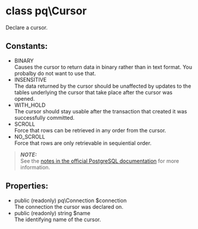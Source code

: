 # class pq\Cursor

Declare a cursor.

## Constants:

* BINARY  
  Causes the cursor to return data in binary rather than in text format. You probalby do not want to use that.
* INSENSITIVE  
  The data returned by the cursor should be unaffected by updates to the tables underlying the cursor that take place after the cursor was opened.
* WITH_HOLD  
  The cursor should stay usable after the transaction that created it was successfully committed.
* SCROLL  
  Force that rows can be retrieved in any order from the cursor.
* NO_SCROLL  
  Force that rows are only retrievable in sequiential order.

> ***NOTE:***  
  See the [notes in the official PostgreSQL documentation](http://www.postgresql.org/docs/current/static/sql-declare.html#SQL-DECLARE-NOTES) for more information.

## Properties:

* public (readonly) pq\Connection $connection  
  The connection the cursor was declared on.
* public (readonly) string $name  
  The identifying name of the cursor.
